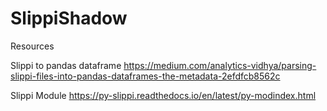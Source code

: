 # SlippiShadow
 
Resources

Slippi to pandas dataframe
https://medium.com/analytics-vidhya/parsing-slippi-files-into-pandas-dataframes-the-metadata-2efdfcb8562c


Slippi Module
https://py-slippi.readthedocs.io/en/latest/py-modindex.html

